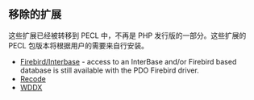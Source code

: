 移除的扩展
----------

这些扩展已经被转移到 PECL 中，不再是 PHP 发行版的一部分。这些扩展的 PECL
包版本将根据用户的需要来自行安装。

-   <span class="simpara">
    <a href="/book/ibase.html" class="link">Firebird/Interbase</a> -
    access to an InterBase and/or Firebird based database is still
    available with the PDO Firebird driver. </span>
-   <span class="simpara">
    <a href="/book/recode.html" class="link">Recode</a> </span>
-   <span class="simpara">
    <a href="/book/wddx.html" class="link">WDDX</a> </span>

